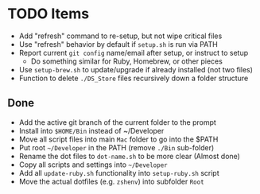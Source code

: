 # TODO Items

- Add "refresh" command to re-setup, but not wipe critical files
- Use "refresh" behavior by default if `setup.sh` is run via PATH
- Report current `git config` name/email after setup, or instruct to setup
    - Do something similar for Ruby, Homebrew, or other pieces
- Use `setup-brew.sh` to update/upgrade if already installed (not two files)
- Function to delete `./DS_Store` files recursively down a folder structure 

## Done

- Add the active git branch of the current folder to the prompt
- Install into `$HOME/Bin` instead of ~/Developer
- Move all script files into main `Mac` folder to go into the $PATH
- Put root `~/Developer` in the PATH (remove `./Bin` sub-folder)
- Rename the dot files to `dot-name.sh` to be more clear (Almost done)
- Copy all scripts and settings into `~/Developer`
- Add all `update-ruby.sh` functionality into `setup-ruby.sh` script
- Move the actual dotfiles (e.g. `zshenv`) into subfolder `Root`





